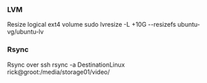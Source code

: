 ### LVM
Resize logical ext4 volume
sudo lvresize -L +10G --resizefs ubuntu-vg/ubuntu-lv

### Rsync
Rsync over ssh
rsync -a DestinationLinux rick@groot:/media/storage01/video/

